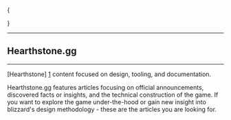 {
	
}

---

Hearthstone.gg
--

* * *

[Hearthstone] [1] content focused on design, tooling, and documentation.

Hearthstone.gg features articles focusing on official announcements, discovered facts or insights, and the technical construction of the game.  If you want to explore the game under-the-hood or gain new insight into blizzard's design methodology - these are the articles you are looking for.

  [1]: http://www.playhearthstone.com    "Hearthstone"
  [2]: /about.html "Learn More"
